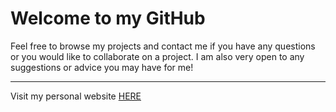 # Welcome to my GitHub

Feel free to browse my projects and contact me if you have any questions or you would like to collaborate on a project.
I am also very open to any suggestions or advice you may have for me!

---

Visit my personal website [HERE](https://drakeafk.io)
